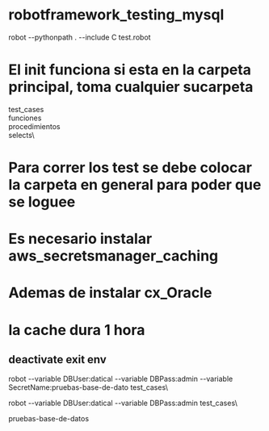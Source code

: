 # robotframework_testing_mysql

robot --pythonpath . --include C test.robot

# El init funciona si esta en la carpeta principal, toma cualquier sucarpeta

test_cases\
    funciones\
    procedimientos\
    selects\
    


# Para correr los test se debe colocar la carpeta en general para poder que se loguee
# Es necesario instalar aws_secretsmanager_caching
# Ademas de instalar cx_Oracle

# la cache dura 1 hora

## deactivate exit env

robot --variable DBUser:datical --variable DBPass:admin  --variable SecretName:pruebas-base-de-dato  test_cases\


robot --variable DBUser:datical --variable DBPass:admin test_cases\


pruebas-base-de-datos